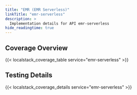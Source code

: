 ```yaml
---
title: "EMR (EMR Serverless)"
linkTitle: "emr-serverless"
description: >
  Implementation details for API emr-serverless
hide_readingtime: true
---
```


## Coverage Overview
{{< localstack_coverage_table service="emr-serverless" >}}

## Testing Details
{{< localstack_coverage_details service="emr-serverless" >}}
